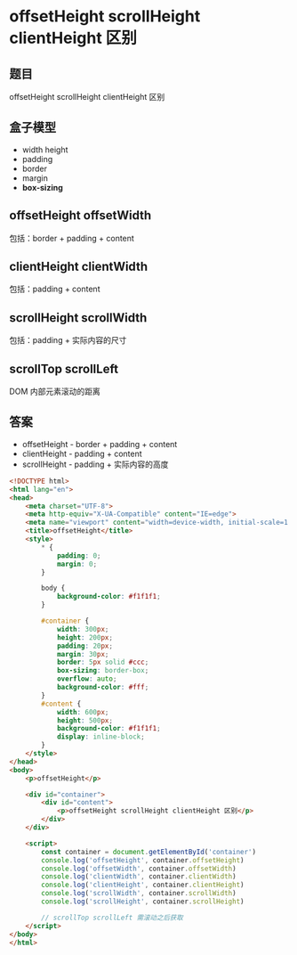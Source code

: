 # offsetHeight scrollHeight clientHeight 区别

## 题目

offsetHeight scrollHeight clientHeight 区别

## 盒子模型

- width height
- padding
- border
- margin
- **box-sizing**

## offsetHeight offsetWidth

包括：border + padding + content

## clientHeight clientWidth

包括：padding + content

## scrollHeight scrollWidth

包括：padding + 实际内容的尺寸

## scrollTop scrollLeft

DOM 内部元素滚动的距离

## 答案

- offsetHeight - border + padding + content
- clientHeight - padding + content
- scrollHeight - padding + 实际内容的高度

```html
<!DOCTYPE html>
<html lang="en">
<head>
    <meta charset="UTF-8">
    <meta http-equiv="X-UA-Compatible" content="IE=edge">
    <meta name="viewport" content="width=device-width, initial-scale=1.0">
    <title>offsetHeight</title>
    <style>
        * {
            padding: 0;
            margin: 0;
        }

        body {
            background-color: #f1f1f1;
        }

        #container {
            width: 300px;
            height: 200px;
            padding: 20px;
            margin: 30px;
            border: 5px solid #ccc;
            box-sizing: border-box;
            overflow: auto;
            background-color: #fff;
        }
        #content {
            width: 600px;
            height: 500px;
            background-color: #f1f1f1;
            display: inline-block;
        }
    </style>
</head>
<body>
    <p>offsetHeight</p>

    <div id="container">
        <div id="content">
            <p>offsetHeight scrollHeight clientHeight 区别</p>
        </div>
    </div>

    <script>
        const container = document.getElementById('container')
        console.log('offsetHeight', container.offsetHeight)
        console.log('offsetWidth', container.offsetWidth)
        console.log('clientWidth', container.clientWidth)
        console.log('clientHeight', container.clientHeight)
        console.log('scrollWidth', container.scrollWidth)
        console.log('scrollHeight', container.scrollHeight)

        // scrollTop scrollLeft 需滚动之后获取
    </script>
</body>
</html>
```
